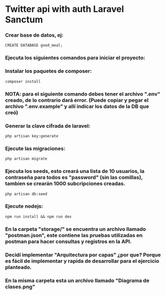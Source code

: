 # Twitter api with auth Laravel Sanctum

### Crear base de datos, ej: 
```
CREATE DATABASE good_meal;
```

### Ejecuta los siguientes comandos para iniciar el proyecto:

### Instalar los paquetes de composer:
```
composer install
```

### NOTA: para el siguiente comando debes tener el archivo ".env" creado, de lo contrario dará error. (Puede copiar y pegar el archivo ".env.example" y allí indicar los datos de la DB que creó)

### Generar la clave cifrada de laravel:
```
php artisan key:generate
```

### Ejecute las migraciones:
```
php artisan migrate
```

### Ejecuta los seeds, esto creará una lista de 10 usuarios, la contraseña para todos es "password" (sin las comillas), tambien se crearán 1000 subcripciones creadas.
```
php artisan db:seed
```

### Ejecute nodejs:
```
npm run install && npm run dev 
```


### En la carpeta "storage/" se encuentra un archivo llamado "postman.json", este contiene las pruebas utilizadas en postman para hacer consultas y registros en la API. 


### Decidí implementar "Arquitectura por capas" ¿por que? Porque es fácil de implementar y rapida de desarrollar para el ejercicio planteado. 


### En la misma carpeta esta un archivo llamado "Diagrama de clases.png"